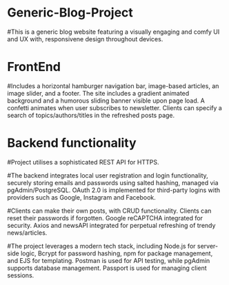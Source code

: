 # Generic-Blog-Project

#This is a generic blog website featuring a visually engaging and comfy UI and UX with, responsivene design throughout devices.

# FrontEnd

#Includes a horizontal hamburger navigation bar, image-based articles, an image slider, and a footer. The site includes a gradient animated background and a humorous sliding banner visible upon page load. A confetti animates when user subscribes to newsletter. Clients can specify a search of topics/authors/titles in the refreshed posts page.

# Backend functionality

#Project utilises a sophisticated REST API for HTTPS.

#The backend integrates local user registration and login functionality, securely storing emails and passwords using salted hashing, managed via pgAdmin/PostgreSQL. OAuth 2.0 is implemented for third-party logins with providers such as Google, Instagram and Facebook.

#Clients can make their own posts, with CRUD functionality. Clients can reset their passwords if forgotten. Google reCAPTCHA integrated for security. Axios and newsAPI integrated for perpetual refreshing of trendy news/articles.

#The project leverages a modern tech stack, including Node.js for server-side logic, Bcrypt for password hashing, npm for package management, and EJS for templating. Postman is used for API testing, while pgAdmin supports database management. Passport is used for managing client sessions.
